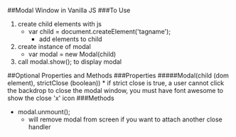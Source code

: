 ##Modal Window in Vanilla JS
###To Use
1. create child elements with js
    * var child = document.createElement('tagname');
        * add elements to child
2. create instance of modal
    * var modal = new Modal(child)
3. call modal.show(); to display modal

##Optional Properties and Methods
###Properties
#####Modal(child (dom element), strictClose (boolean))
    * if strict close is true, a user cannot click the backdrop to close the modal window, you must have font awesome to show the close 'x' icon
###Methods
* modal.unmount();
    * will remove modal from screen if you want to attach another close handler
